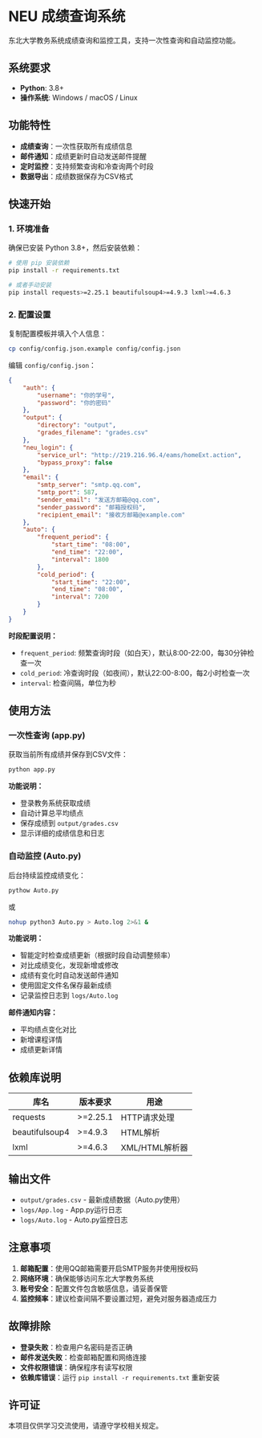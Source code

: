# NEU 成绩查询系统

东北大学教务系统成绩查询和监控工具，支持一次性查询和自动监控功能。

## 系统要求

- **Python**: 3.8+
- **操作系统**: Windows / macOS / Linux

## 功能特性

- **成绩查询**：一次性获取所有成绩信息
- **邮件通知**：成绩更新时自动发送邮件提醒
- **定时监控**：支持频繁查询和冷查询两个时段
- **数据导出**：成绩数据保存为CSV格式

## 快速开始

### 1. 环境准备

确保已安装 Python 3.8+，然后安装依赖：

```bash
# 使用 pip 安装依赖
pip install -r requirements.txt

# 或者手动安装
pip install requests>=2.25.1 beautifulsoup4>=4.9.3 lxml>=4.6.3
```

### 2. 配置设置

复制配置模板并填入个人信息：

```bash
cp config/config.json.example config/config.json
```

编辑 `config/config.json`：

```json
{
    "auth": {
        "username": "你的学号",
        "password": "你的密码"
    },
    "output": {
        "directory": "output",
        "grades_filename": "grades.csv"
    },
    "neu_login": {
        "service_url": "http://219.216.96.4/eams/homeExt.action",
        "bypass_proxy": false
    },
    "email": {
        "smtp_server": "smtp.qq.com",
        "smtp_port": 587,
        "sender_email": "发送方邮箱@qq.com",
        "sender_password": "邮箱授权码",
        "recipient_email": "接收方邮箱@example.com"
    },
    "auto": {
        "frequent_period": {
            "start_time": "08:00",
            "end_time": "22:00",
            "interval": 1800
        },
        "cold_period": {
            "start_time": "22:00",
            "end_time": "08:00",
            "interval": 7200
        }
    }
}
```

**时段配置说明：**
- `frequent_period`: 频繁查询时段（如白天），默认8:00-22:00，每30分钟检查一次
- `cold_period`: 冷查询时段（如夜间），默认22:00-8:00，每2小时检查一次
- `interval`: 检查间隔，单位为秒

## 使用方法

### 一次性查询 (app.py)

获取当前所有成绩并保存到CSV文件：

```bash
python app.py
```

**功能说明：**
- 登录教务系统获取成绩
- 自动计算总平均绩点
- 保存成绩到 `output/grades.csv`
- 显示详细的成绩信息和日志

### 自动监控 (Auto.py)

后台持续监控成绩变化：

```bash
pythow Auto.py
```

或

```bash
nohup python3 Auto.py > Auto.log 2>&1 &
```

**功能说明：**
- 智能定时检查成绩更新（根据时段自动调整频率）
- 对比成绩变化，发现新增或修改
- 成绩有变化时自动发送邮件通知
- 使用固定文件名保存最新成绩
- 记录监控日志到 `logs/Auto.log`

**邮件通知内容：**
- 平均绩点变化对比
- 新增课程详情
- 成绩更新详情

## 依赖库说明

| 库名 | 版本要求 | 用途 |
|------|----------|------|
| requests | >=2.25.1 | HTTP请求处理 |
| beautifulsoup4 | >=4.9.3 | HTML解析 |
| lxml | >=4.6.3 | XML/HTML解析器 |

## 输出文件

- `output/grades.csv` - 最新成绩数据（Auto.py使用）
- `logs/App.log` - App.py运行日志
- `logs/Auto.log` - Auto.py监控日志

## 注意事项

1. **邮箱配置**：使用QQ邮箱需要开启SMTP服务并使用授权码
2. **网络环境**：确保能够访问东北大学教务系统
3. **账号安全**：配置文件包含敏感信息，请妥善保管
4. **监控频率**：建议检查间隔不要设置过短，避免对服务器造成压力

## 故障排除

- **登录失败**：检查用户名密码是否正确
- **邮件发送失败**：检查邮箱配置和网络连接
- **文件权限错误**：确保程序有读写权限
- **依赖库错误**：运行 `pip install -r requirements.txt` 重新安装

## 许可证

本项目仅供学习交流使用，请遵守学校相关规定。

